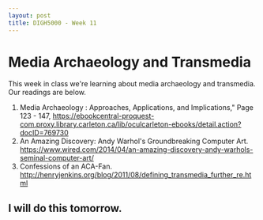 ```yaml
---
layout: post
title: DIGH5000 - Week 11
---
```

# Media Archaeology and Transmedia #

This week in class we're learning about media archaeology and transmedia. Our readings are below.

1. Media Archaeology : Approaches, Applications, and Implications," Page 123 - 147, https://ebookcentral-proquest-com.proxy.library.carleton.ca/lib/oculcarleton-ebooks/detail.action?docID=769730
2. An Amazing Discovery: Andy Warhol's Groundbreaking Computer Art. https://www.wired.com/2014/04/an-amazing-discovery-andy-warhols-seminal-computer-art/
3. Confessions of an ACA-Fan. http://henryjenkins.org/blog/2011/08/defining_transmedia_further_re.html


## I will do this tomorrow.
